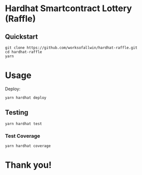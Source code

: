 # Hardhat Smartcontract Lottery (Raffle)

## Quickstart

```
git clone https://github.com/worksofallwin/hardhat-raffle.git
cd hardhat-raffle
yarn
```

# Usage

Deploy:

```
yarn hardhat deploy
```

## Testing

```
yarn hardhat test
```

### Test Coverage

```
yarn hardhat coverage
```

# Thank you!

